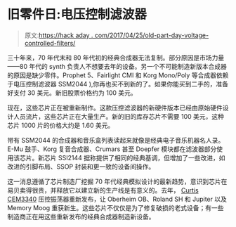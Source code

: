 # 旧零件日:电压控制滤波器

> 原文:[https://hack aday . com/2017/04/25/old-part-day-voltage-controlled-filters/](https://hackaday.com/2017/04/25/old-part-day-voltage-controlled-filters/)

三十年来，70 年代末和 80 年代初的经典合成器无法复制。部分原因是市场力量——80 年代的 synth 负责人不想要去年的设备。另一个不可能制造新版本合成器的原因是缺少零件。Prophet 5、Fairlight CMI 和 Korg Mono/Poly 等合成器依赖于电压控制滤波器 SSM2044 ),你再也买不到新的了。如果你能买到二手的，准备好支付 30 美元。新旧股票价格约为 100 美元。

现在，这些芯片正在被重新制作。这款压控滤波器的新硬件版本已经由原始硬件设计人员流片，这些芯片正在大量生产。新的旧的库存芯片不需要 100 美元，这种芯片 1000 片的价格大约是 1.60 美元。

带有 SSM2044 的合成器和音乐盒列表读起来就像是经典电子音乐机器名人录。E-Mu 鼓手、Korg 复音合成器、Crumars 甚至 Doepfer 模块都在滤波器部分使用该芯片。新芯片 SSI2144 据称提供了相同的经典基调，但增加了一些改进，如改进的引脚布局、SSOP 封装和更一致的设备间操作。

这一消息遵循了芯片制造厂挖掘 70 年代经典模拟设计的最新趋势，意识到芯片在易贝卖得很贵，并释放它以建立新的生产线是有意义的。去年， [Curtis CEM3340](http://www.curtiselectromusic.com/Product_Overview.html) 压控振荡器重新发布，让 Oberheim OB、Roland SH 和 Jupiter 以及 Memory Moog 重获新生。这些芯片不仅仅是为了修复破损的老式设备；有一些制造商正在用这些重新发布的经典合成器制造新设备。